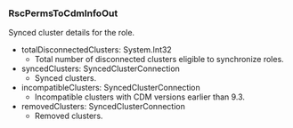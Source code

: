 ### RscPermsToCdmInfoOut
Synced cluster details for the role.

- totalDisconnectedClusters: System.Int32
  - Total number of disconnected clusters eligible to synchronize roles.
- syncedClusters: SyncedClusterConnection
  - Synced clusters.
- incompatibleClusters: SyncedClusterConnection
  - Incompatible clusters with CDM versions earlier than 9.3.
- removedClusters: SyncedClusterConnection
  - Removed clusters.
